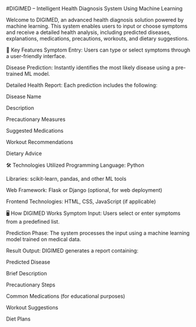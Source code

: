 #DIGIMED – Intelligent Health Diagnosis System Using Machine Learning

Welcome to DIGIMED, an advanced health diagnosis solution powered by machine learning. This system enables users to input or choose symptoms and receive a detailed health analysis, including predicted diseases, explanations, medications, precautions, workouts, and dietary suggestions.

🚀 Key Features
Symptom Entry: Users can type or select symptoms through a user-friendly interface.

Disease Prediction: Instantly identifies the most likely disease using a pre-trained ML model.

Detailed Health Report: Each prediction includes the following:

Disease Name

Description

Precautionary Measures

Suggested Medications

Workout Recommendations

Dietary Advice

🛠️ Technologies Utilized
Programming Language: Python

Libraries: scikit-learn, pandas, and other ML tools

Web Framework: Flask or Django (optional, for web deployment)

Frontend Technologies: HTML, CSS, JavaScript (if applicable)

🖥️ How DIGIMED Works
Symptom Input: Users select or enter symptoms from a predefined list.

Prediction Phase: The system processes the input using a machine learning model trained on medical data.

Result Output: DIGIMED generates a report containing:

Predicted Disease

Brief Description

Precautionary Steps

Common Medications (for educational purposes)

Workout Suggestions

Diet Plans

